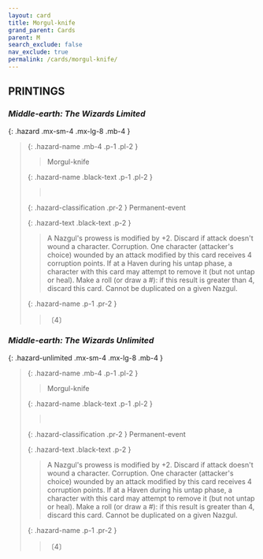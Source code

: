 ```yaml
---
layout: card
title: Morgul-knife
grand_parent: Cards
parent: M
search_exclude: false
nav_exclude: true
permalink: /cards/morgul-knife/
---
```


## PRINTINGS


### _Middle-earth: The Wizards Limited_

{: .hazard .mx-sm-4 .mx-lg-8 .mb-4 }
> {: .hazard-name .mb-4 .p-1 .pl-2 }
> > <div class="hazard-mp"></div>
> > <div class="card-name">Morgul-knife</div>
>
> {: .hazard-name .black-text .p-1 .pl-2 }
> > &nbsp;
>
> {: .hazard-classification .pr-2 }
> Permanent-event
>
> {: .hazard-text .black-text .p-2 }
> > A Nazgul's prowess is modified by +2. Discard if attack doesn't wound a character. Corruption. One character (attacker's choice) wounded by an attack modified by this card receives 4 corruption points. If at a Haven during his untap phase, a character with this card may attempt to remove it (but not untap or heal). Make a roll (or draw a #): if this result is greater than 4, discard this card. Cannot be duplicated on a given Nazgul. 
>
> {: .hazard-name .p-1 .pr-2 }
> > <div class="card-shield"></div>
> > <div class="card-corruption">〔4〕</div>

### _Middle-earth: The Wizards Unlimited_

{: .hazard-unlimited .mx-sm-4 .mx-lg-8 .mb-4 }
> {: .hazard-name .mb-4 .p-1 .pl-2 }
> > <div class="hazard-mp"></div>
> > <div class="card-name">Morgul-knife</div>
>
> {: .hazard-name .black-text .p-1 .pl-2 }
> > &nbsp;
>
> {: .hazard-classification .pr-2 }
> Permanent-event
>
> {: .hazard-text .black-text .p-2 }
> > A Nazgul's prowess is modified by +2. Discard if attack doesn't wound a character. Corruption. One character (attacker's choice) wounded by an attack modified by this card receives 4 corruption points. If at a Haven during his untap phase, a character with this card may attempt to remove it (but not untap or heal). Make a roll (or draw a #): if this result is greater than 4, discard this card. Cannot be duplicated on a given Nazgul. 
>
> {: .hazard-name .p-1 .pr-2 }
> > <div class="card-shield"></div>
> > <div class="card-corruption-white">〔4〕</div>
